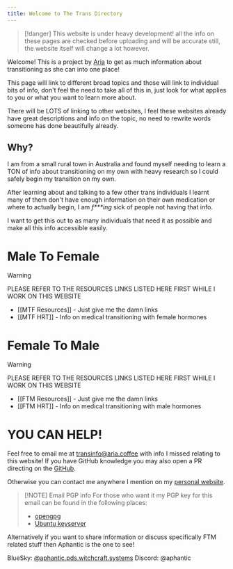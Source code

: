 ```yaml
---
title: Welcome to The Trans Directory
---
```

> [!danger]
> This website is under heavy development!
> all the info on these pages are checked before uploading and will be accurate still, the website itself will change a lot however.

Welcome! This is a project by [Aria](https://aria.coffee) to get as much information about transitioning as she can into one place!

This page will link to different broad topics and those will link to individual bits of info, don't feel the need to take all of this in, just look for what applies to you or what you want to learn more about.

There will be LOTS of linking to other websites, I feel these websites already have great descriptions and info on the topic, no need to rewrite words someone has done beautifully already.

## Why?

I am from a small rural town in Australia and found myself needing to learn a TON of info about transitioning on my own with heavy research so I could safely begin my transition on my own.

After learning about and  talking to a few other trans individuals I learnt many of them don't have enough information on their own medication or where to actually begin, I am *f\*\*\*ing* sick of people not having that info.

I want to get this out to as many individuals that need it as possible and make all this info accessible easily.

# Male To Female

> [!warning]
> PLEASE REFER TO THE RESOURCES LINKS LISTED HERE FIRST WHILE I WORK ON THIS WEBSITE

- [[MTF Resources]] - Just give me the damn links 
- [[MTF HRT]] - Info on medical transitioning with female hormones

# Female To Male

> [!warning]
> PLEASE REFER TO THE RESOURCES LINKS LISTED HERE FIRST WHILE I WORK ON THIS WEBSITE

- [[FTM Resources]] - Just give me the damn links
- [[FTM HRT]] - Info on medical transitioning with male hormones

# YOU CAN HELP!

Feel free to email me at transinfo@aria.coffee with info I missed relating to this website!
If you have GitHub knowledge you may also open a PR directing on the [GitHub](https://github.com/BuyMyMojo/trans-info.aria.coffee).

Otherwise you can contact me anywhere I mention on my [personal website](https://aria.coffee/).


> [!NOTE] Email PGP info
> For those who want it my PGP key for this email can be found in the following places:
> - [opengpg](https://keys.openpgp.org/search?q=transinfo@aria.coffee)
> - [Ubuntu keyserver](https://keyserver.ubuntu.com/pks/lookup?search=transinfo%40aria.coffee&fingerprint=on&op=index)

Alternatively if you want to share information or discuss specifically FTM related stuff then Aphantic is the one to see!

BlueSky: [@aphantic.pds.witchcraft.systems](https://bsky.app/profile/did:plc:vy22kzdjlkx3obiu6jgfw5jo)
Discord: @aphantic